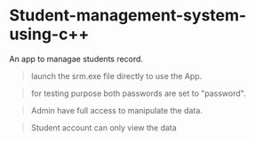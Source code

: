 # Student-management-system-using-c++

An app  to managae students record.  

>launch the srm.exe file directly to use the App.

>for testing purpose both passwords are set to "password".

>Admin have full access to manipulate the data.

>Student account can only view the data 
